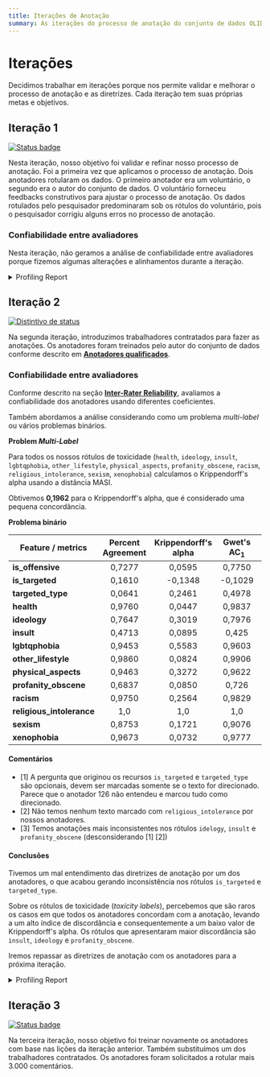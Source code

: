 ```yaml
---
title: Iterações de Anotação
summary: As iterações do processo de anotação do conjunto de dados OLID-BR.
---
```


# Iterações

Decidimos trabalhar em iterações porque nos permite validar e melhorar o processo de anotação e as diretrizes. Cada iteração tem suas próprias metas e objetivos.

## Iteração 1

[![Status badge](https://img.shields.io/badge/Status-Finished-blue.svg)](https://shields.io/)

Nesta iteração, nosso objetivo foi validar e refinar nosso processo de anotação. Foi a primeira vez que aplicamos o processo de anotação. Dois anotadores rotularam os dados. O primeiro anotador era um voluntário, o segundo era o autor do conjunto de dados. O voluntário forneceu feedbacks construtivos para ajustar o processo de anotação. Os dados rotulados pelo pesquisador predominaram sob os rótulos do voluntário, pois o pesquisador corrigiu alguns erros no processo de anotação.

### Confiabilidade entre avaliadores

Nesta iteração, não geramos a análise de confiabilidade entre avaliadores porque fizemos algumas alterações e alinhamentos durante a iteração.

<details><summary>Profiling Report</summary>

<iframe width=100% height=500 frameBorder=0 src="../reports/olidbr_pilot.html"></iframe>

</details>

## Iteração 2

[![Distintivo de status](https://img.shields.io/badge/Status-Finished-blue.svg)](https://shields.io/)

Na segunda iteração, introduzimos trabalhadores contratados para fazer as anotações. Os anotadores foram treinados pelo autor do conjunto de dados conforme descrito em [**Anotadores qualificados**](qualified-annotators.en.md).

### Confiabilidade entre avaliadores

Conforme descrito na seção [**Inter-Rater Reliability**](inter-rater-reliability.en.md), avaliamos a confiabilidade dos anotadores usando diferentes coeficientes.

Também abordamos a análise considerando como um problema *multi-label* ou vários problemas binários.

**Problem *Multi-Label***

Para todos os nossos rótulos de toxicidade (`health`, `ideology`, `insult`, `lgbtqphobia`, `other_lifestyle`, `physical_aspects`, `profanity_obscene`, `racism`, `religious_intolerance`, `sexism`, `xenophobia`) calculamos o Krippendorff's alpha usando a distância MASI.

Obtivemos **0,1962** para o Krippendorff's alpha, que é considerado uma pequena concordância.

**Problema binário**

| Feature / metrics          | Percent Agreement | Krippendorff's alpha | Gwet's AC<sub>1</sub> | Comments |
| -------------------------- | :---------------: | :------------------: | :--------: | -------- |
| **is\_offensive**          | 0,7277            | 0,0595               | 0,7750     | |
| **is\_targeted**           | 0,1610            | \-0,1348             | \-0,1029   | [1] |
| **targeted\_type**         | 0,0641            | 0,2461               | 0,4978     | [1] |
| **health**                 | 0,9760            | 0,0447               | 0,9837     | |
| **ideology**               | 0,7647            | 0,3019               | 0,7976     | [3] |
| **insult**                 | 0,4713            | 0,0895               | 0,425      | [3] |
| **lgbtqphobia**            | 0,9453            | 0,5583               | 0,9603     | |
| **other\_lifestyle**       | 0,9860            | 0,0824               | 0,9906     | |
| **physical\_aspects**      | 0,9463            | 0,3272               | 0,9622     | |
| **profanity\_obscene**     | 0,6837            | 0,0850               | 0,726      | [3] |
| **racism**                 | 0,9750            | 0,2564               | 0,9829     | |
| **religious\_intolerance** | 1,0               | 1,0                  | 1,0        | [2] |
| **sexism**                 | 0,8753            | 0,1721               | 0,9076     | |
| **xenophobia**             | 0,9673            | 0,0732               | 0,9777     | |

#### Comentários

- [1] A pergunta que originou os recursos `is_targeted` e `targeted_type` são opcionais, devem ser marcadas somente se o texto for direcionado. Parece que o anotador 126 não entendeu e marcou tudo como direcionado.
- [2] Não temos nenhum texto marcado com `religious_intolerance` por nossos anotadores.
- [3] Temos anotações mais inconsistentes nos rótulos `idelogy`, `insult` e `profanity_obscene` (desconsiderando [1] [2])

#### Conclusões

Tivemos um mal entendimento das diretrizes de anotação por um dos anotadores, o que acabou gerando inconsistência nos rótulos `is_targeted` e `targeted_type`.

Sobre os rótulos de toxicidade (*toxicity labels*), percebemos que são raros os casos em que todos os anotadores concordam com a anotação, levando a um alto índice de discordância e consequentemente a um baixo valor de Krippendorff's alpha. Os rótulos que apresentaram maior discordância são `insult`, `ideology` e `profanity_obscene`.

Iremos repassar as diretrizes de anotação com os anotadores para a próxima iteração.

<details><summary>Profiling Report</summary>

<iframe width=100% height=500 frameBorder=0 src="../reports/olidbr_pilot_2.html"></iframe>

</details>

## Iteração 3

[![Status badge](https://img.shields.io/badge/Status-In%20Progress-yellow.svg)](https://shields.io/)

Na terceira iteração, nosso objetivo foi treinar novamente os anotadores com base nas lições da iteração anterior. Também substituímos um dos trabalhadores contratados. Os anotadores foram solicitados a rotular mais 3.000 comentários.
